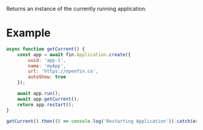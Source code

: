 Returns an instance of the currently running application.
# Example
```js
async function getCurrent() {
    const app = await fin.Application.create({
        uuid: 'app-1',
        name: 'myApp',
        url: 'https://openfin.co',
        autoShow: true
    });

    await app.run();
    await app.getCurrent();
    return app.restart();
}

getCurrent().then(() => console.log('Restarting Application')).catch(err => console.error(err))
```